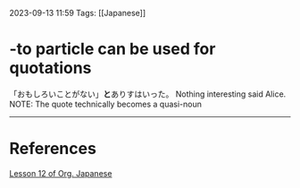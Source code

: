 2023-09-13 11:59
Tags: [[Japanese]]

# -to particle can be used for quotations
「おもしろいことがない」**と**ありすはいった。
Nothing interesting said Alice.
NOTE: The quote technically becomes a quasi-noun

___
# References
[Lesson 12 of Org. Japanese](https://www.youtube.com/watch?v=7dYT6Xf1BkA&list=PLg9uYxuZf8x_A-vcqqyOFZu06WlhnypWj&index=14)